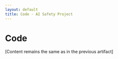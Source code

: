 ```yaml
---
layout: default
title: Code - AI Safety Project
---
```


# Code

[Content remains the same as in the previous artifact]
